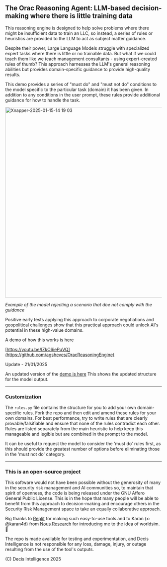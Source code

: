 ## The Orac Reasoning Agent: LLM-based decision-making where there is little training data

This reasoning engine is designed to help solve problems where there might be insufficient data to train an LLC, so instead, a series of rules or heuristics are provided to the LLM to act as subject matter guidance.

Despite their power, Large Language Models struggle with specialized expert tasks where there is little or no trainable data. But what if we could teach them like we teach management consultants - using expert-created rules of thumb? This approach harnesses the LLM's general reasoning abilities but provides domain-specific guidance to provide high-quality results. 

This demo provides a series of "must do" and "must not do" conditions to the model specific to the particular task (domain) it has been given. In addition to any conditions in the user prompt, these rules provide additional guidance for how to handle the task.


<img width="613" alt="Xnapper-2025-01-15-14 19 03" src="https://github.com/user-attachments/assets/58f5c31a-1d36-49d7-b14f-f7631ad66a93" />


*Example of the model rejecting a scenario that doe not comply with the guidance*


Positive early tests applying this approach to corporate negotiations and geopolitical challenges show that this practical approach could unlock AI's potential in these high-value domains.

A demo of how this works is here

[https://youtu.be/lZkC6iePuVQ](https://github.com/agsheves/OracReasoningEngine)

Update - 21/01/2025 

An updated version of the [demo is here](https://www.loom.com/share/2c47161005ee4a518b09a0b7856b4bf2?sid=38b06535-9ec7-4fda-b567-b11babde37e0) This shows the updated structure for the model output.

---
### Customization

The ```rules.py``` file contains the structure for you to add your own domain-specific rules. Fork the repo and then edit and amend these rules for your own domains. For best performance, try to write rules that are clearly provable/falsifiable and ensure that none of the rules contradict each other.  Rules are listed separately from the main heuristic to help keep this manageable and legible but are combined in the prompt to the model.

It can be useful to request the model to consider the 'must do' rules first, as this should provide the greatest number of options before eliminating those in the 'must not do' category.

---

### This is an open-source project

This software would not have been possible without the generosity of many in the security risk management and AI communities so, to maintain that spirit of openness, the code is being released under the GNU Affero General Public License. This is in the hope that many people will be able to benefit from this approach to decision-making and encourage others in the Security Risk Management space to take an equally collaborative approach.

Big thanks to [Replit](replit.com) for making such easy-to-use tools and to Karan (x: @karan4d) from [Nous Research](https://nousresearch.com) for introducing me to the idea of worldsim. 🙏

The repo is made available for testing and experimentation, and Decis Intelligence is not responsible for any loss, damage, injury, or outage resulting from the use of the tool's outputs.

(C) Decis Intelligence 2025
